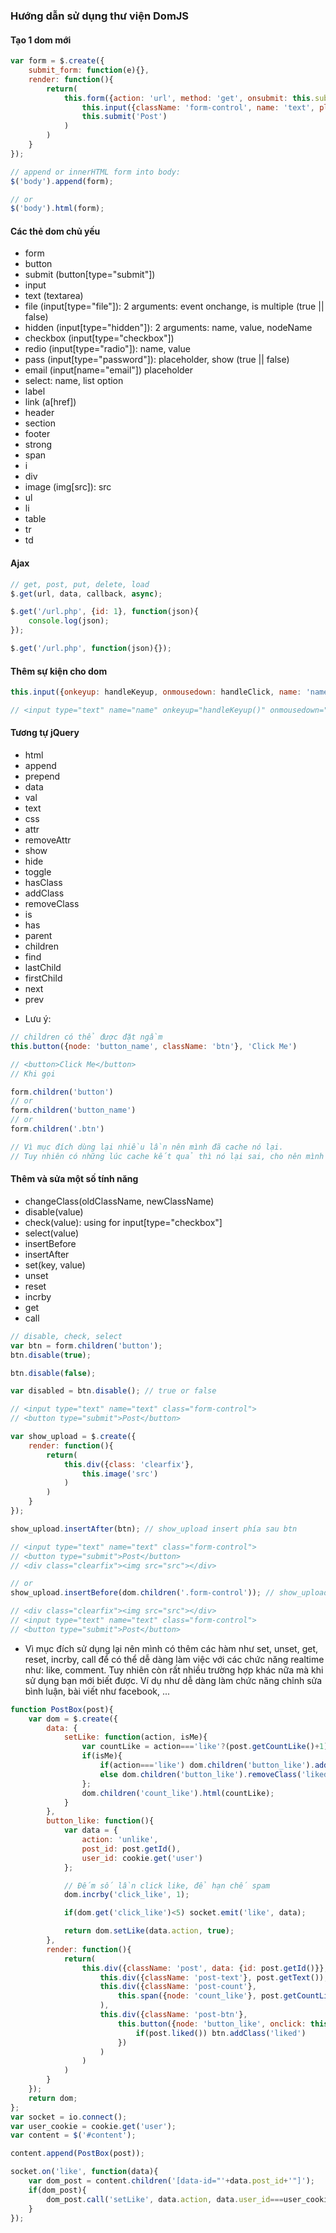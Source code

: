 ### Hướng dẫn sử dụng thư viện DomJS

#### Tạo 1 dom mới

```javascript
var form = $.create({
	submit_form: function(e){},
	render: function(){
		return(
			this.form({action: 'url', method: 'get', onsubmit: this.submit_form},
				this.input({className: 'form-control', name: 'text', placeholder: 'Press text here...'}),
				this.submit('Post')
			)
		)
	}
});

// append or innerHTML form into body:
$('body').append(form);

// or
$('body').html(form);
```

#### Các thẻ dom chủ yếu

- form
- button
- submit (button[type="submit"])
- input
- text (textarea)
- file (input[type="file"]): 2 arguments: event onchange, is multiple (true || false)
- hidden (input[type="hidden"]): 2 arguments: name, value, nodeName
- checkbox (input[type="checkbox"])
- redio (input[type="radio"]): name, value
- pass (input[type="password"]): placeholder, show (true || false) 
- email (input[name="email"]) placeholder
- select: name, list option
- label
- link (a[href])
- header
- section
- footer
- strong
- span
- i
- div
- image (img[src]): src
- ul
- li
- table
- tr
- td

#### Ajax

```javascript
// get, post, put, delete, load
$.get(url, data, callback, async);

$.get('/url.php', {id: 1}, function(json){
	console.log(json);
});

$.get('/url.php', function(json){});
```

#### Thêm sự kiện cho dom

```javascript
this.input({onkeyup: handleKeyup, onmousedown: handleClick, name: 'name'})

// <input type="text" name="name" onkeyup="handleKeyup()" onmousedown="handleClick()"/>
```

#### Tương tự jQuery

- html
- append
- prepend
- data
- val
- text
- css
- attr
- removeAttr
- show
- hide
- toggle
- hasClass
- addClass
- removeClass
- is
- has
- parent
- children
- find
- lastChild
- firstChild
- next
- prev

* Lưu ý:

```javascript
// children có thể được đặt ngầm
this.button({node: 'button_name', className: 'btn'}, 'Click Me')

// <button>Click Me</button>
// Khi gọi

form.children('button')
// or
form.children('button_name')
// or 
form.children('.btn')

// Vì mục đích dùng lại nhiều lần nên mình đã cache nó lại.
// Tuy nhiên có những lúc cache kết quả thì nó lại sai, cho nên mình có tạo hàm find để khắc phục vấn đề này.
```

#### Thêm và sửa một số tính năng

- changeClass(oldClassName, newClassName)
- disable(value)
- check(value): using for input[type="checkbox"]
- select(value)
- insertBefore
- insertAfter
- set(key, value)
- unset
- reset
- incrby
- get
- call

```javascript
// disable, check, select
var btn = form.children('button');
btn.disable(true);

btn.disable(false);

var disabled = btn.disable(); // true or false

// <input type="text" name="text" class="form-control">
// <button type="submit">Post</button>

var show_upload = $.create({
	render: function(){
		return(
			this.div({class: 'clearfix'},
				this.image('src')
			)
		)
	}
});

show_upload.insertAfter(btn); // show_upload insert phía sau btn

// <input type="text" name="text" class="form-control">
// <button type="submit">Post</button>
// <div class="clearfix"><img src="src"></div>

// or
show_upload.insertBefore(dom.children('.form-control')); // show_upload thêm vào trước thẻ input[type="text"]

// <div class="clearfix"><img src="src"></div>
// <input type="text" name="text" class="form-control">
// <button type="submit">Post</button>
```

* Vì mục đích sử dụng lại nên mình có thêm các hàm như set, unset, get, reset, incrby, call 
để có thể dễ dàng làm việc với các chức năng realtime như: like, comment.
Tuy nhiên còn rất nhiều trường hợp khác nữa mà khi sử dụng bạn mới biết được.
Ví dụ như dễ dàng làm chức năng chỉnh sửa bình luận, bài viết như facebook, ...

```javascript
function PostBox(post){
	var dom = $.create({
		data: {
			setLike: function(action, isMe){
				var countLike = action==='like'?(post.getCountLike()+1):(post.getCountLike-1);
				if(isMe){
					if(action==='like') dom.children('button_like').addClass('liked');
					else dom.children('button_like').removeClass('liked');
				};
				dom.children('count_like').html(countLike);
			}
		},
		button_like: function(){
			var data = {
				action: 'unlike',
				post_id: post.getId(), 
				user_id: cookie.get('user')
			};

			// Đếm số lần click like, để hạn chế spam
			dom.incrby('click_like', 1);

			if(dom.get('click_like')<5) socket.emit('like', data);

			return dom.setLike(data.action, true);
		},
		render: function(){
			return(
				this.div({className: 'post', data: {id: post.getId()}},
					this.div({className: 'post-text'}, post.getText()),
					this.div({className: 'post-count'}, 
						this.span({node: 'count_like'}, post.getCountLike())
					),
					this.div({className: 'post-btn'},
						this.button({node: 'button_like', onclick: this.button_like}, function(btn){
							if(post.liked()) btn.addClass('liked')
						})
					)
				)
			)
		}
	});
	return dom;
};
var socket = io.connect();
var user_cookie = cookie.get('user');
var content = $('#content');

content.append(PostBox(post));

socket.on('like', function(data){
	var dom_post = content.children('[data-id="'+data.post_id+'"]');
	if(dom_post){
		dom_post.call('setLike', data.action, data.user_id===user_cookie, data.count);
	}
});
```